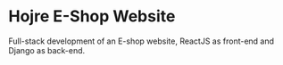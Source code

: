 # Hojre E-Shop Website
Full-stack development of an E-shop website, ReactJS as front-end and Django as back-end.
